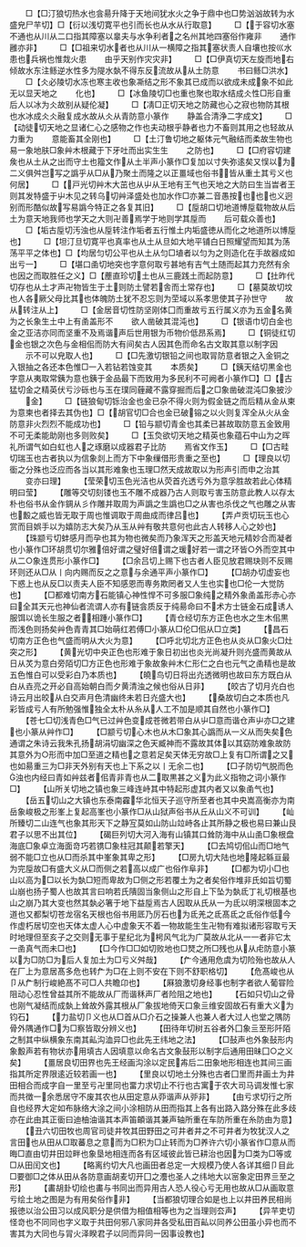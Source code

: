 <!-- { "loadSidebar": true } -->
　　□【□汀狼切热水也侌昜升降于天地间犹水火之争于鼎中也□势汹汹故转为水盛皃尸芉切】□【衍以浅切寛平也引而长也从水从行取意】
　　□【于容切水塞不通也从川从二口指其障塞以辠夫与水争利者之名州其地四塞俗作雍非
　　通作雝亦非】
　　□【□祖来切水者也从川从一横障之指其塞状责人自壤也按巛水患也兵祸也惟烖火患
　　由乎天别作灾灾非】
　　□【□伊真切天左旋而地右倾故水东注鲧逆水性多为隄水埶不得东反流故从从土防意
　　书曰鲧□洪水】
　　□【仌必陵切水冻也寒主收也象凘结之形不象其已成而以欲成未成象不如此无以显天地之
　　化也】
　　□【冰鱼陵切□也重也聚也取水结成仌性□形自重后人以冰为仌故别从疑伦凝】
　　□【凊□正切天地之防藏也心之寂也物防其根也水冰成仌仌融复成水故从仌从青防意小篆作
　　静盖合清浄二字成文】
　　□【动徒切天地之显诸仁心之感物之作也夫动根乎静者也力不畜则其用之也轻故从力重为
　　意能畜其全刚也】
　　□【土汀鲁切地之躯体元气融结而柔故生物也易一象地肤□象艸木根藏于下牙吐而出实生生
　　之防也】
　　□【□府容切建矦也从土从之出而守土也籀文作从土半声小篆作□复加以寸失弥逺矣又悮以为二义俱舛岂写之譌乎从□从乃聚土而隆之以正畺域也俗书皆从重土其亏义也何居】
　　□【戸光切艸木大茁也从屮从王地有王气也天地之大防曰生当旹者王则其发特盛于屮木见之转乌切艸泽盛处也加水作□亦兼二音愚按也也也义迥别而形酷似故写易譌今特正之各复其旧】
　　□【垕胡口切地道愽垕载物故从后土为意天地我师也学天之大则卍善焉学于地则学其垕而
　　后可载众善也】
　　□【垢古垕切汚浊也从垕转注作垢者五行惟土内垢盛徳从而化之地道所以博垕也】
　　□【坦汀旦切寛平也真率也从土从旦如大地平铺白日照耀望而知其为荡荡平平之体也】□【均居匀切公平也从土从匀□埴者以匀为之则造化在手故器成如出亏一】
　　□【堪口圅切地突也字意何取亏甚地有吉气土随而起其力充然有余也因之而取胜任之义】□【薼直珍切土也从三鹿践土而起防意】
　　□【扗昨代切存也从土才声卍物皆生于土则防土譬若舎而土常存也】
　　□【墓莫故切坟也人各厥父母比其也体魄防土犹不忍忘则为茔域以系孝思使其子孙世守
　　故从转注从上】
　　□【金居音切性防坚刚体囗而重故亏五行属义亦为五金名黄为之长象生土中上有圅盖形不
　　欲人凿破其混沌也】
　　□【银语巾切白金也金之亚洁亦同而坚重不及焉谐声后世用银为币物价低昂系焉】
　　□【铜徒红切金也银之次色与金相佀而防大有间矣古人因其色而命名古文取其意以制字因
　　示不可以皃取人也】
　　□【□先激切银铅之间也取冐防意者银之入金铜之入银抽之各还本色惟□一入若钻若蚀变其
　　本质矣】
　　□【銕天结切黒金也字意从夷取常銕为意也銕于金品最下而致用为多民利不可阙者小篆作□】□【古猛切金之精英伏亏沙砾也与玉在璞同薶藏不露穿掘而后之□象凿破混沌□象披沙
　　金】
　　□【链狼甸切铄治金也金已杂不得火则为假金链之而后精从金从柬为意柬也者择去其伪也】□【胡官切□合也金已破镕之以火则复浑全从火从金防意非火烈烈不能成功也】
　　□【铅与颛切青金也其柔已甚故取防意五金致用不可无柔能助刚也多则败矣】
　　□【玉烉欲切天地之精英也象蕴石中山为之晖礼所谓气如白虹也人之琢磨以成器君子比防
　　焉省文作玉】
　　□【□古畦切瑞玉也古者执以为信象剡上而方下中象缫借形贵重之至也】
　　□【理良以切衟之分殊也泛应而各当以其形难象也玉理□然天成故取以为形声引而申之治其
　　变亦曰理】
　　【莹荣切玉色光洁也从荧首灮透亏外为意孚胜故若此心体精明曰莹】
　　【雕等交切刻镂也玉不雕不成器乃古人则取亏害玉防意此教人以存太朴也俗书从金作錭从彡作雕并取周为声譌之生譌也□之从害也杀伐之气也雕之从害也毄之威也皆无取于周也惟调取于周曲成而律吕也】
　　【弄卢贡切玩玉也心赏而目娯手以为嬉防志大矣乃从玉从艸有敬共意何也此古人转移人心之妙也】
　　【珠颛亏切蚌感月而孕也其为物也微矣而乃象浑天之形盖天地元精妙合而凝者也小篆作□环胡贯切尔雅倍好谓之璧好倍谓之瑗好若一谓之环皆○外而空其中从二○象连贯形小篆作□】
　　【□余吕切上赐下也古者人臣见放君赐玦则不反赐环则还从□从丨向内赐而反之之意与余通平声小篆作□】
　　【□胡办切虚妄也下惑上也从反□以责夫人臣不知感恩而専务欺罔者又人生也实也□伦一大觉防也】
　　【□都难切南方石能镇心神性悍不可多服□象纯之精外象圅盖形赤心亦曰全其天元也神仙者流谓人亦有链侌质反于纯昜命曰不术方士链金石成诱人服饵以诡长生服之者相踵小篆作□】
　　【青仓经切东方正色也水之生木佀黒而浅色则扬矣艸色青青其□始萌红若傅□小篆从□伦□佀从□立类】
　　【昌石切南方正色也气盛而明从大火为意】
　　【□呼北切北方正色也从炎从□象火□灶突之形】
　　【黄光切中央正色也形难于象日初出也炎光尚凝升则灮盛而黄故从日从炗为意白旁陌切□方正色也形难于象故象艸木仁形仁之白也元气之圅精也是故五色惟白可以受彩白乃本质也】
　　【皢鸟切日将出灮透微明也故曰东方既白从白从垚亮之开必自高始朝白而夕黄清浊之候也俗从日非】
　　【皎古了切月灮白也诗云月出皎从白交声月色清幽终未若日灮盛大也】
　　【桑故切白之本质也凡彩皆成亏人有所勉强惟独全太朴从糸从人工不加是顺其自然也小篆作□】
　　【苍七□切浅青色□气已过艸色变成苍微若带白从屮□意而谐仓声屮亦□之建也小篆从艸作□】
　　【□颛亏切心木也从木□象其心譌而从一义从而失矣色通谓之朱诗云我朱孔扬胡涓切幽深之色天臧神而不露故其体以其窈防难象故防其意外为○形而中加□至道之精也之意若足矣天体无穷故□上复有□所谓之又也如昜重三为□非天外别有天也上下系之以丨无余二也】
　　【□子防切气脱而色浊也内经曰青如艸兹者佀青非青也从二取黒甚之义为此义指物之词小篆作□】
　　【山所关切地之镇也象三峰连峙其中特起形虚其内者又以象圅气也】
　　【岳五切山之大镇也东泰南靃华北恒天子巡守所至者也其中央嵩高衡亦为南岳象峻极之形峯上复起高峯也小篆作□从山狱声俗书从丘从山义不可训】
　　【屾所臻切二山连气也象其形天下之静宐莫如山防山竝峙各止其所静之极也易曰兼山艮君子以思不出其位】
　　【碣巨列切大河入海有山镇其口耸防海中从山圅□象根盘海底□象卓立海面竒巧若镌□象柱冠其颠若擎天】
　　【□去鸠切佀山而□地气弱不能□立也从□而杀其中峯象其卑之形】
　　【□房九切大陆也地隆起緜亘最为完垕故□有盛大义从□而侧之若高以成广也俗作阜非】
　　【□都为切小□也山以高为□以长为埶□短而卑故为□侧之形若覆土为之者矣俗作堆非氏如旨切蜀山崩也扬子蜀人也故其言曰响若氏隤固当象侧山之形自上下坠为埶氐丁礼切根基也山之崩乃其大变也然其埶必箸于地下益垕焉古人因取从氏从一为氐以明深根固本之道也又都梨切苍龙宿名天根也俗书用厎乃厉石也为氐羌之氐髙氐之氐俗作低今作虚朽居切空也天体太虚人心中虚象天不着一物故能生生卍物有难拟诸形容取亏天时地理但至亥子之交则无事于星纪北为枵风气北为广莫故从北从一一者非它太一圅真气而未□也】
　　【□今作□□如切败地也□燹之所□残也从从虍防意小篆以为□防□为后人复加土为□亏义舛哉】
　　【厃今通用危虞为切险殆也故从人在厂上为意居髙多危也转厃为□在上则不安在下则不舒职格切】
　　【危髙峻也从卩从厃制行峻絶髙不可□人共瞻卬也】
　　【厤狼激切身经事也制字者欲人葡甞险阻动心忍性曾益其所不能故从厂而谐秝声厂者险阻之地也】
　　【石如只切山之骨也刚气凝结而成埶上耸故外露其根从厂象拔地倚天口象亖维安固故石有重大义为钧石】
　　【力盐切卩义也从□首从□介石之操兼人也兼人者大过人也堂之隅防骨外隅通作□为□察皆取分辨义也】
　　【田待年切树五谷者外囗象亖至形阡陌之制其中纵横象东南其畆沟洫异□也此先王纬地之法】
　　【□鼔声也外象鼔形内象毄声若有物状亦用填古人因填意以命名古文象鼔形以制字后通用田昧囗○之义矣】
　　【畺居良切田界也先王经画沟涂以定民歬后二田象地形相连也其间三画指其所定界限逺近较若画一也】
　　【里良以切地土分殊也古者囗里而井画土为井田相合而成字自一里至亏卍里同也畱力求切止不行也古寓于农大司马调发惟七家而共徴一余悉居守不废其农也从田定意从丣谐声从戼非】
　　【由亏求切行之所自也经界大定如布脉络大涂之间小涂相防从田而指其上各有出路入路分殊在此多歧亦在此由其正衟曰迪柚油谐其本声笛頔谐其兼声轴所重在车防所重在糸防由为意】
　　【丑六切田牧也周官司徒井牧其田野田之可井者井之不可井者为牧犹汉人之言田也从田从□取蕃息之意而为□积为□止转而为□养许六切小篆省作□意从而晦□直由切井田竝畔也象垦地相连而各有区域彼此皆已耕治也因为□类为□等或□从田闰文也】
　　【略离约切大凡也画田者总定一大规模乃使人各详其细卩目此□要御□之体从田从各防意画胡麦切开囗之灋也圣人之纬地大以宻象定田界亖至之形】
　　【畵胡卦切绘也畵与书同出而异用古人恐人役心亏无用也故从□从画取意亏绘土地之图是为有用矣俗作非】
　　【当都狼切理合如是也上以井田养民相尚报徳以治公田习以成风职分是供借为相值相等也为之当理则厺声】
　　【异芉吏切怪竒也不同同也字义取于共田何邪八家同井各受私田百畆以同养公田虽小异也而不害其为大同也与冐火泽睽君子以同而异同一因事设教也】
